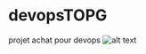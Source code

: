 # devopsTOPG
 projet achat pour devops
 ![alt text](https://c4.wallpaperflare.com/wallpaper/734/359/761/men-police-ronnie-coleman-wallpaper-preview.jpg)
